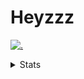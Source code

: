 # Heyzzz  

[![.](https://skillicons.dev/icons?i=js,java)](https://skillicons.dev)  

<details>
<summary>Stats</summary
<!--START_SECTION:waka-->

```txt
TypeScript   4 hrs 22 mins   ██████████████▓░░░░░░░░░░   58.53 %
Other        1 hr 34 mins    █████▒░░░░░░░░░░░░░░░░░░░   21.08 %
JavaScript   50 mins         ██▓░░░░░░░░░░░░░░░░░░░░░░   11.24 %
HTML         20 mins         █░░░░░░░░░░░░░░░░░░░░░░░░   04.53 %
JSON         10 mins         ▓░░░░░░░░░░░░░░░░░░░░░░░░   02.35 %
```

<!--END_SECTION:waka-->
</details>
